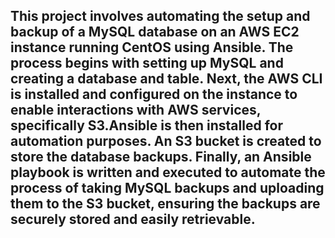 ## This project involves automating the setup and backup of a MySQL database on an AWS EC2 instance running CentOS using Ansible. The process begins with setting up MySQL and creating a database and table. Next, the AWS CLI is installed and configured on the instance to enable interactions with AWS services, specifically S3.Ansible is then installed for automation purposes. An S3 bucket is created to store the database backups. Finally, an Ansible playbook is written and executed to automate the process of taking MySQL backups and uploading them to the S3 bucket, ensuring the backups are securely stored and easily retrievable.
